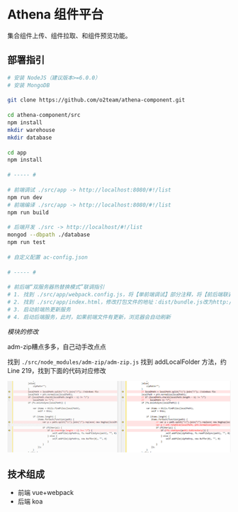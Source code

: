# Athena 组件平台

集合组件上传、组件拉取、和组件预览功能。

## 部署指引

``` bash
# 安装 NodeJS（建议版本>=6.0.0）
# 安装 MongoDB

git clone https://github.com/o2team/athena-component.git

cd athena-component/src
npm install
mkdir warehouse
mkdir database

cd app
npm install

# ----- #

# 前端调试 ./src/app -> http://localhost:8080/#!/list
npm run dev
# 前端编译 ./src/app -> http://localhost:8080/#!/list
npm run build

# 后端开发 ./src -> http://localhost/#!/list
mongod --dbpath ./database
npm run test

# 自定义配置 ac-config.json

# ----- #

# 前后端“双服务器热替换模式”联调指引
# 1. 找到 ./src/app/webpack.config.js，将【单前端调试】部分注释，将【前后端联调】部分取消注释
# 2. 找到 ./src/app/index.html，修改打包文件的地址：dist/bundle.js改为http://localhost:8080/dist/bundle.js
# 3. 启动前端热更新服务
# 4. 启动后端服务，此时，如果前端文件有更新，浏览器会自动刷新
```

*模块的修改*

adm-zip糟点多多，自己动手改点点

找到 `./src/node_modules/adm-zip/adm-zip.js`
找到 addLocalFolder 方法，约 Line 219，找到下面的代码对应修改

![fix-adm-zip-add-folder](fix-adm-zip-add-folder.png)

## 技术组成

- 前端 vue+webpack
- 后端 koa